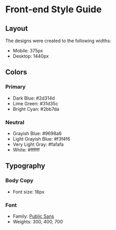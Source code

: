 # Front-end Style Guide

## Layout

The designs were created to the following widths:

- Mobile: 375px
- Desktop: 1440px

## Colors

### Primary

- Dark Blue: #2d314d
- Lime Green: #31d35c
- Bright Cyan: #2bb7da

### Neutral

- Grayish Blue: #9698a6
- Light Grayish Blue: #f3f4f6
- Very Light Gray: #fafafa
- White: #ffffff

## Typography

### Body Copy

- Font size: 18px

### Font

- Family: [Public Sans](https://fonts.google.com/specimen/Public+Sans)
- Weights: 300, 400, 700
